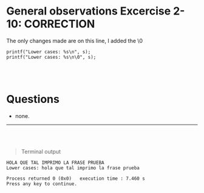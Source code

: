# General observations Excercise 2-10: CORRECTION

The only changes made are on this line, I added the \0

    printf("Lower cases: %s\n", s);
    printf("Lower cases: %s\n\0", s);

<br> </br>

# Questions

- none.

---

<br> </br>

> Terminal output

```
HOLA QUE TAL IMPRIMO LA FRASE PRUEBA
Lower cases: hola que tal imprimo la frase prueba

Process returned 0 (0x0)   execution time : 7.460 s
Press any key to continue.


```

